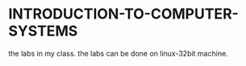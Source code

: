 # INTRODUCTION-TO-COMPUTER-SYSTEMS
the labs in my class.
the labs can be done on linux-32bit machine.
